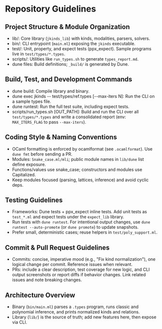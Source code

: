 # Repository Guidelines

## Project Structure & Module Organization
- lib/: Core library (`jkinds_lib`) with kinds, modalities, parsers, solvers.
- bin/: CLI entrypoint (`main.ml`) exposing the `jkinds` executable.
- test/: Unit, property, and expect tests (ppx_expect). Sample programs live in `test/types/*.types`.
- scripts/: Utilities like `run_types.sh` to generate `types_report.md`.
- dune files: Build definitions; `_build/` is generated by Dune.

## Build, Test, and Development Commands
- dune build: Compile library and binary.
- dune exec jkinds -- test/types/ref.types [--max-iters N]: Run the CLI on a sample types file.
- dune runtest: Run the full test suite, including expect tests.
- scripts/run_types.sh [OUT_PATH]: Build and run the CLI over all `test/types/*.types` and write a consolidated report (env: `MAX_ITERS_FLAG` to pass `--max-iters`).

## Coding Style & Naming Conventions
- OCaml formatting is enforced by ocamlformat (see `.ocamlformat`). Use `dune fmt` before sending a PR.
- Modules: `Snake_case.ml/mli`; public module names in `lib/dune` list define exposure.
- Functions/values use snake_case; constructors and modules use Capitalized.
- Keep modules focused (parsing, lattices, inference) and avoid cyclic deps.

## Testing Guidelines
- Frameworks: Dune tests + ppx_expect inline tests. Add unit tests as `test_*.ml` and expect tests under the `expect_lib` library.
- Run tests with `dune runtest`. For intentional output changes, use `dune runtest --auto-promote` (or `dune promote`) to update snapshots.
- Prefer small, deterministic cases; reuse helpers in `test/poly_support.ml`.

## Commit & Pull Request Guidelines
- Commits: concise, imperative mood (e.g., "Fix kind normalization"), one logical change per commit. Reference issues when relevant.
- PRs: include a clear description, test coverage for new logic, and CLI output screenshots or report diffs if behavior changes. Link related issues and note breaking changes.

## Architecture Overview
- Binary (`bin/main.ml`) parses a `.types` program, runs classic and polynomial inference, and prints normalized kinds and relations.
- Library (`lib/`) is the source of truth; add new features here, then expose via CLI.


